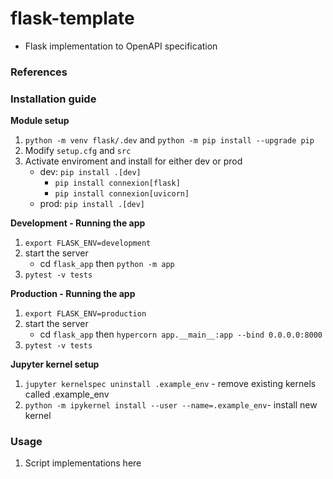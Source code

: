 # flask-template

- Flask implementation to OpenAPI specification

### References

### Installation guide

**Module setup**
1. `python -m venv flask/.dev` and `python -m pip install --upgrade pip` 
2. Modify `setup.cfg` and `src`
3. Activate enviroment and install for either dev or prod
    - dev: `pip install .[dev]`
        - `pip install connexion[flask]`
        - `pip install connexion[uvicorn]`
    - prod: `pip install .[dev]`

**Development - Running the app**
1. `export FLASK_ENV=development`
2. start the server
    - cd `flask_app` then `python -m app` 
3. `pytest -v tests`

**Production - Running the app**
1. `export FLASK_ENV=production`
2. start the server
    - cd `flask_app` then `hypercorn app.__main__:app --bind 0.0.0.0:8000` 
3. `pytest -v tests`

**Jupyter kernel setup**
1. `jupyter kernelspec uninstall .example_env` - remove existing kernels called .example_env
2. `python -m ipykernel install --user --name=.example_env`- install new kernel

### Usage

1. Script implementations here
